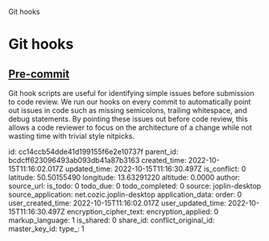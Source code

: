 Git hooks

# Git hooks

## [**Pre-commit**](https://pre-commit.com/)
Git hook scripts are useful for identifying simple issues before submission to code review. We run our hooks on every commit to automatically point out issues in code such as missing semicolons, trailing whitespace, and debug statements. By pointing these issues out before code review, this allows a code reviewer to focus on the architecture of a change while not wasting time with trivial style nitpicks.

id: cc14ccb54dde41d199155f6e2e10737f
parent_id: bcdcff623096493ab093db41a87b3163
created_time: 2022-10-15T11:16:02.017Z
updated_time: 2022-10-15T11:16:30.497Z
is_conflict: 0
latitude: 50.50155490
longitude: 13.63291220
altitude: 0.0000
author: 
source_url: 
is_todo: 0
todo_due: 0
todo_completed: 0
source: joplin-desktop
source_application: net.cozic.joplin-desktop
application_data: 
order: 0
user_created_time: 2022-10-15T11:16:02.017Z
user_updated_time: 2022-10-15T11:16:30.497Z
encryption_cipher_text: 
encryption_applied: 0
markup_language: 1
is_shared: 0
share_id: 
conflict_original_id: 
master_key_id: 
type_: 1